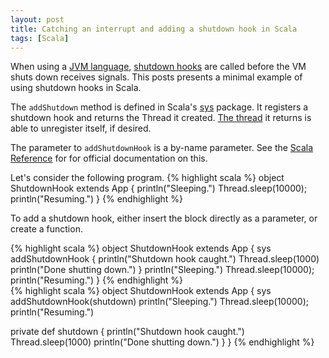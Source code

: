```yaml
---
layout: post
title: Catching an interrupt and adding a shutdown hook in Scala
tags: [Scala]
---
```


When using a
[JVM language](https://en.wikipedia.org/wiki/List_of_JVM_languages),
[shutdown hooks](http://docs.oracle.com/javase/7/docs/api/java/lang/Runtime.html#addShutdownHook(java.lang.Thread))
are called before the VM shuts down receives signals.
This posts presents a minimal example of using
shutdown hooks in Scala.

The `addShutdown` method is defined in Scala's
[sys](http://www.scala-lang.org/api/current/index.html#scala.sys.package)
package. It registers a shutdown hook and returns the Thread it created.
[The thread](http://www.scala-lang.org/api/current/index.html#scala.sys.ShutdownHookThread)
it returns is able to unregister itself, if desired.

The parameter to `addShutdownHook` is a by-name parameter.
See the [Scala Reference](http://www.scala-lang.org/docu/files/ScalaReference.pdf)
for for official documentation on this.

Let's consider the following program.
{% highlight scala %}
object ShutdownHook extends App {
  println("Sleeping.")
  Thread.sleep(10000);
  println("Resuming.")
}
{% endhighlight %}

To add a shutdown hook,
either insert the block directly as a parameter,
or create a function.

{% highlight scala %}
object ShutdownHook extends App {
  sys addShutdownHook {
    println("Shutdown hook caught.")
    Thread.sleep(1000)
    println("Done shutting down.")
  }
  println("Sleeping.")
  Thread.sleep(10000);
  println("Resuming.")
}
{% endhighlight %}
<br/>
{% highlight scala %}
object ShutdownHook extends App {
  sys addShutdownHook(shutdown)
  println("Sleeping.")
  Thread.sleep(10000);
  println("Resuming.")

  private def shutdown {
    println("Shutdown hook caught.")
    Thread.sleep(1000)
    println("Done shutting down.")
  }
}
{% endhighlight %}
